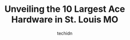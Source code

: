 ---
layout: ampstory
image: https://i0.wp.com/www.depkes.org/wp-content/uploads/2023/06/ace-hardware-0-in-st-louis-mo-1685965586.jpeg?resize=640,853
author: techidn
featured: false
description: Discover the impressive array of Ace Hardware options in St. Louis MO, where you can find 10 of the largest Ace Hardware establishments in the area. From renowned classics to hidden gems, St
title: Unveiling the 10 Largest Ace Hardware in St. Louis MO
cover:
   title: Unveiling the 10 Largest Ace Hardware in St. Louis MO
   subtitle: Rickpate
   background: https://www.depkes.org/wp-content/uploads/2023/06/ace-hardware-0-in-st-louis-mo-1685965586.jpeg

pages: 
 - layout: thirds
   top: <h1>#1 Westlake Ace Hardware</h1>
   bottom: "<p>The Manager, Alyssa, helped correct a situation with my $1400 that did not come with necessary parts.  She came to my house and delivered a floor model for me and took th</p>"
   background: https://www.depkes.org/wp-content/uploads/2023/06/ace-hardware-1-in-st-louis-mo-1685965586.jpeg
   backgroundblur: true
 - layout: thirds
   top: <h1>#2 Westlake Ace Hardware</h1>
   bottom: "<p>9065 Watson Rd, St. Louis, MO 63126, United States</p>"
   background: https://www.depkes.org/wp-content/uploads/2023/06/ace-hardware-2-in-st-louis-mo-1685965587.jpeg
   cta:
      link: https://www.depkes.org/blog/unveiling-the-10-largest-ace-hardware-in-st-louis-mo/
      text: Unveiling the 10 Largest Ace Hardware in St. Louis MO
 - layout: thirds
   top: <h1>#3 Cottons Ace Hardware</h1>
   bottom: "<p>835 Lemay Ferry Rd, St. Louis, MO 63125, United States</p>"
   background: https://www.depkes.org/wp-content/uploads/2023/06/ace-hardware-3-in-st-louis-mo-1685965587.jpeg
   cta:
      link: https://www.depkes.org/blog/unveiling-the-10-largest-ace-hardware-in-st-louis-mo/
      text: Unveiling the 10 Largest Ace Hardware in St. Louis MO
 - layout: thirds
   top: <h1>#4 Cottons Ace Hardware</h1>
   bottom: "<p>13246 Tesson Ferry Rd, St. Louis, MO 63128, United States</p>"
   background: https://images.unsplash.com/photo-1608411404720-c8f0417bcdba?ixlib=rb-4.0.3&ixid=MnwxMjA3fDB8MHxwaG90by1wYWdlfHx8fGVufDB8fHx8&auto=format&fit=crop&w=640&h=853&q=80
   cta:
      link: https://www.depkes.org/blog/unveiling-the-10-largest-ace-hardware-in-st-louis-mo/
      text: Unveiling the 10 Largest Ace Hardware in St. Louis MO
 - layout: thirds
   top: <h1>#5 Ricks Ace Hardware</h1>
   bottom: "<p>11767 Manchester Rd, St. Louis, MO 63131, United States</p>"
   background: https://images.unsplash.com/photo-1541356665065-22676f35dd40?ixlib=rb-4.0.3&ixid=MnwxMjA3fDB8MHxwaG90by1wYWdlfHx8fGVufDB8fHx8&auto=format&fit=crop&w=640&h=853&q=80
   cta:
      link: https://www.depkes.org/blog/unveiling-the-10-largest-ace-hardware-in-st-louis-mo/
      text: Unveiling the 10 Largest Ace Hardware in St. Louis MO
 - layout: thirds
   top: <h1>#6 Southside Hardware</h1>
   bottom: "<p>6401 Hampton Ave, St. Louis, MO 63109, United States</p>"
   background: https://images.unsplash.com/photo-1496096265110-f83ad7f96608?ixlib=rb-4.0.3&ixid=MnwxMjA3fDB8MHxwaG90by1wYWdlfHx8fGVufDB8fHx8&auto=format&fit=crop&w=640&h=853&q=80
   cta:
      link: https://www.depkes.org/blog/unveiling-the-10-largest-ace-hardware-in-st-louis-mo/
      text: Unveiling the 10 Largest Ace Hardware in St. Louis MO
 - layout: thirds
   top: <h1>#7 New Market Hardware</h1>
   bottom: "<p>4064 Laclede Ave, St. Louis, MO 63108, United States</p>"
   background: https://images.unsplash.com/photo-1515405295579-ba7b45403062?ixlib=rb-4.0.3&ixid=MnwxMjA3fDB8MHxwaG90by1wYWdlfHx8fGVufDB8fHx8&auto=format&fit=crop&w=640&h=853&q=80
   cta:
      link: https://www.depkes.org/blog/unveiling-the-10-largest-ace-hardware-in-st-louis-mo/
      text: Unveiling the 10 Largest Ace Hardware in St. Louis MO
 - layout: thirds
   middle: Continue reading...
   background: https://images.unsplash.com/photo-1553949345-eb786bb3f7ba?ixlib=rb-4.0.3&ixid=MnwxMjA3fDB8MHxwaG90by1wYWdlfHx8fGVufDB8fHx8&auto=format&fit=crop&w=640&h=853&q=80
   cta:
      link: https://www.depkes.org/blog/unveiling-the-10-largest-ace-hardware-in-st-louis-mo/
      text: Unveiling the 10 Largest Ace Hardware in St. Louis MO
      
---